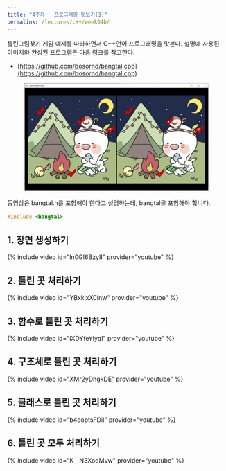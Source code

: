 ```yaml
---
title: "4주차 - 프로그래밍 맛보기(3)"
permalink: /lectures/c++/week04b/
---
```

틀린그림찾기 게임 예제를 따라하면서 C++언어 프로그래밍을 맛본다.
설명에 사용된 이미지와 완성된 프로그램은 다음 링크를 참고한다.
- [https://github.com/bosornd/bangtal.cpp](https://github.com/bosornd/bangtal.cpp)

<figure>
  <img src="/assets/images/differences.png" alt="틀린그림찾기">
</figure>

동영상은 bangtal.h를 포함해야 한다고 설명하는데, bangtal을 포함해야 합니다.
```c++
#include <bangtal>
```

## 1. 장면 생성하기
{% include video id="ln0GI6BzyII" provider="youtube" %}

## 2. 틀린 곳 처리하기
{% include video id="YBxkixX0Inw" provider="youtube" %}

## 3. 함수로 틀린 곳 처리하기
{% include video id="iXDYfeYIyqI" provider="youtube" %}

## 4. 구조체로 틀린 곳 처리하기
{% include video id="XMr2yDhgkDE" provider="youtube" %}

## 5. 클래스로 틀린 곳 처리하기
{% include video id="b4eoptsFDiI" provider="youtube" %}

## 6. 틀린 곳 모두 처리하기
{% include video id="K__N3XodMvw" provider="youtube" %}
